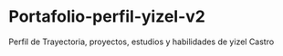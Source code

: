 # Portafolio-perfil-yizel-v2
Perfil de Trayectoria, proyectos, estudios y habilidades de yizel Castro

